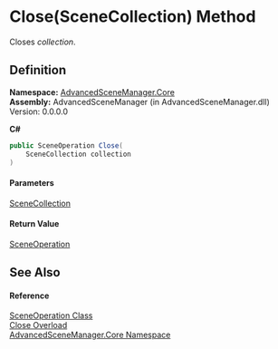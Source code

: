 # Close(SceneCollection) Method

Closes _collection_.

## Definition

**Namespace:** [AdvancedSceneManager.Core](N_AdvancedSceneManager_Core.md)\
**Assembly:** AdvancedSceneManager (in AdvancedSceneManager.dll) Version: 0.0.0.0

**C#**

```c#
public SceneOperation Close(
	SceneCollection collection
)
```

#### Parameters

&#x20; [SceneCollection](T_AdvancedSceneManager_Models_SceneCollection.md)&#x20;

#### Return Value

[SceneOperation](T_AdvancedSceneManager_Core_SceneOperation.md)

## See Also

#### Reference

[SceneOperation Class](T_AdvancedSceneManager_Core_SceneOperation.md)\
[Close Overload](Overload_AdvancedSceneManager_Core_SceneOperation_Close.md)\
[AdvancedSceneManager.Core Namespace](N_AdvancedSceneManager_Core.md)
